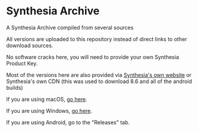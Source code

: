 # Synthesia Archive

A Synthesia Archive compiled from several sources

All versions are uploaded to this repository instead of direct links to other download sources.

No software cracks here, you will need to provide your own Synthesia Product Key.

Most of the versions here are also provided via [Synthesia's own website](https://synthesiagame.com/download) or Synthesia's own CDN (this was used to download 8.6 and all of the android builds)

If you are using macOS, [go here](https://github.com/92959/Synthesia-Archive/tree/main/macOS).

If you are using Windows, [go here](https://github.com/92959/Synthesia-Archive/tree/main/Windows).

If you are using Android, go to the "Releases" tab.
